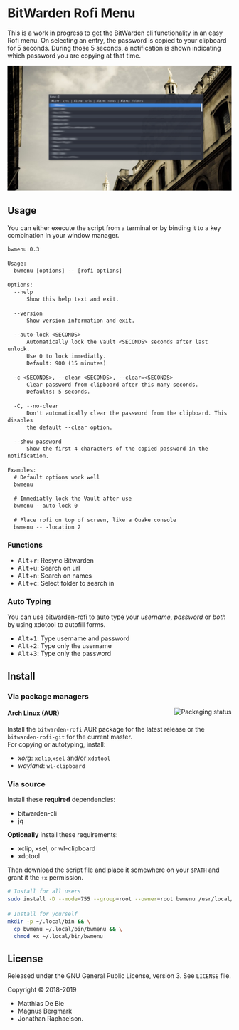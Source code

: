 # BitWarden Rofi Menu

This is a work in progress to get the BitWarden cli functionality in an easy Rofi menu.
On selecting an entry, the password is copied to your clipboard for 5 seconds.
During those 5 seconds, a notification is shown indicating which password you
are copying at that time.

![bitwarden-rofi](img/screenshot1.png)

## Usage

You can either execute the script from a terminal or by binding it to a key
combination in your window manager.

```
bwmenu 0.3

Usage:
  bwmenu [options] -- [rofi options]

Options:
  --help
      Show this help text and exit.

  --version
      Show version information and exit.

  --auto-lock <SECONDS>
      Automatically lock the Vault <SECONDS> seconds after last unlock.
      Use 0 to lock immediatly.
      Default: 900 (15 minutes)

  -c <SECONDS>, --clear <SECONDS>, --clear=<SECONDS>
      Clear password from clipboard after this many seconds.
      Defaults: 5 seconds.

  -C, --no-clear
      Don't automatically clear the password from the clipboard. This disables
      the default --clear option.

  --show-password
      Show the first 4 characters of the copied password in the notification.

Examples:
  # Default options work well
  bwmenu

  # Immediatly lock the Vault after use
  bwmenu --auto-lock 0

  # Place rofi on top of screen, like a Quake console
  bwmenu -- -location 2
```


### Functions

  - <kbd>Alt</kbd>+<kbd>r</kbd>: Resync Bitwarden
  - <kbd>Alt</kbd>+<kbd>u</kbd>: Search on url
  - <kbd>Alt</kbd>+<kbd>n</kbd>: Search on names
  - <kbd>Alt</kbd>+<kbd>c</kbd>: Select folder to search in

### Auto Typing
You can use bitwarden-rofi to auto type your *username*, *password* or *both* by using xdotool to autofill forms.
  - <kbd>Alt</kbd>+<kbd>1</kbd>: Type username and password
  - <kbd>Alt</kbd>+<kbd>2</kbd>: Type only the username
  - <kbd>Alt</kbd>+<kbd>3</kbd>: Type only the password


## Install

### Via package managers

<a href="https://repology.org/metapackage/bitwarden-rofi/versions">
  <img src="https://repology.org/badge/vertical-allrepos/bitwarden-rofi.svg" alt="Packaging status" align="right">
</a>

#### Arch Linux (AUR)

Install the `bitwarden-rofi` AUR package for the latest release or the `bitwarden-rofi-git` for the current master.  
For copying or autotyping, install:
- *xorg*: `xclip`,`xsel` and/or `xdotool` 
- *wayland*: `wl-clipboard`

### Via source

Install these **required** dependencies:

- bitwarden-cli
- jq

**Optionally** install these requirements:
- xclip, xsel, or wl-clipboard
- xdotool

Then download the script file and place it somewhere on your `$PATH` and grant it
the `+x` permission.

```bash
# Install for all users
sudo install -D --mode=755 --group=root --owner=root bwmenu /usr/local/bin/bwmenu

# Install for yourself
mkdir -p ~/.local/bin && \
  cp bwmenu ~/.local/bin/bwmenu && \
  chmod +x ~/.local/bin/bwmenu
```

## License

Released under the GNU General Public License, version 3. See `LICENSE` file.

Copyright © 2018-2019
  * Matthias De Bie
  * Magnus Bergmark
  * Jonathan Raphaelson.
